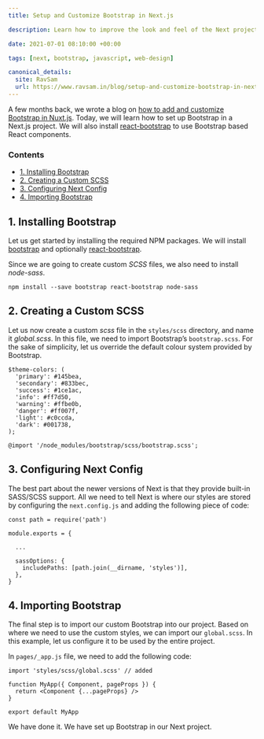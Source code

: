 ```yaml
---
title: Setup and Customize Bootstrap in Next.js

description: Learn how to improve the look and feel of the Next project by configuring the default Bootstrap behaviour.

date: 2021-07-01 08:10:00 +00:00

tags: [next, bootstrap, javascript, web-design]

canonical_details:
  site: RavSam
  url: https://www.ravsam.in/blog/setup-and-customize-bootstrap-in-nextjs/
---
```


A few months back, we wrote a blog on [how to add and customize Bootstrap in Nuxt.js](/blog/how-to-add-customize-bootstrap-in-nuxtjs/). Today, we will learn how to set up Bootstrap in a Next.js project. We will also install [react-bootstrap](https://www.npmjs.com/package/react-bootstrap) to use Bootstrap based React components.

### Contents

- [1\. Installing Bootstrap](#1-installing-bootstrap)
- [2\. Creating a Custom SCSS](#2-creating-a-custom-scss)
- [3\. Configuring Next Config](#3-configuring-next-config)
- [4\. Importing Bootstrap](#4-importing-bootstrap)

1\. Installing Bootstrap
------------------------

Let us get started by installing the required NPM packages. We will install [bootstrap](https://getbootstrap.com) and optionally [react-bootstrap](https://react-bootstrap.github.io/).

Since we are going to create custom *SCSS* files, we also need to install *node-sass*.

```
npm install --save bootstrap react-bootstrap node-sass
```

2\. Creating a Custom SCSS
--------------------------

Let us now create a custom *scss* file in the `styles/scss` directory, and name it *global.scss*. In this file, we need to import Bootstrap’s `bootstrap.scss`. For the sake of simplicity, let us override the default colour system provided by Bootstrap.

```
$theme-colors: (
  'primary': #145bea,
  'secondary': #833bec,
  'success': #1ce1ac,
  'info': #ff7d50,
  'warning': #ffbe0b,
  'danger': #ff007f,
  'light': #c0ccda,
  'dark': #001738,
);

@import '/node_modules/bootstrap/scss/bootstrap.scss';
```

3\. Configuring Next Config
---------------------------

The best part about the newer versions of Next is that they provide built-in SASS/SCSS support. All we need to tell Next is where our styles are stored by configuring the `next.config.js` and adding the following piece of code:

```
const path = require('path')

module.exports = {
  
  ...

  sassOptions: {
    includePaths: [path.join(__dirname, 'styles')],
  },
}
```

4\. Importing Bootstrap
-----------------------

The final step is to import our custom Bootstrap into our project. Based on where we need to use the custom styles, we can import our `global.scss`. In this example, let us configure it to be used by the entire project.

In `pages/_app.js` file, we need to add the following code:

```
import 'styles/scss/global.scss' // added

function MyApp({ Component, pageProps }) {
  return <Component {...pageProps} />
}

export default MyApp
```

We have done it. We have set up Bootstrap in our Next project.
    